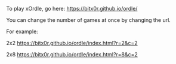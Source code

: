 To play xOrdle, go here: https://bitx0r.github.io/ordle/

You can change the number of games at once by changing the url.

For example:

2x2 https://bitx0r.github.io/ordle/index.html?r=2&c=2

2x8 https://bitx0r.github.io/ordle/index.html?r=8&c=2


